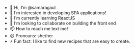 - 👋 Hi, I’m @samaragaul
- 👀 I’m interested in developing SPA applications!
- 🌱 I’m currently learning ReactJS
- 💞️ I’m looking to collaborate on building the front end
- 📫 How to reach me text me! 
- 😄 Pronouns: she/her
- ⚡ Fun fact: I like to find new recipes that are easy to create.

<!---
samaragaul/samaragaul is a ✨ special ✨ repository because its `README.md` (this file) appears on your GitHub profile.
You can click the Preview link to take a look at your changes.
--->
